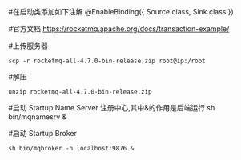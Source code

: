 #在启动类添加如下注解
    @EnableBinding({ Source.class, Sink.class })
    
#官方文档 
    https://rocketmq.apache.org/docs/transaction-example/

#上传服务器
   
    scp -r rocketmq-all-4.7.0-bin-release.zip root@ip:/root
   
#解压
   
    unzip rocketmq-all-4.7.0-bin-release.zip
   
#启动 Startup Name Server 注册中心,其中&的作用是后端运行
    sh bin/mqnamesrv &
    
#启动 Startup Broker
    
    sh bin/mqbroker -n localhost:9876 &
    
